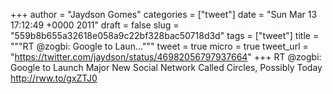 
+++
author = "Jaydson Gomes"
categories = ["tweet"]
date = "Sun Mar 13 17:12:49 +0000 2011"
draft = false
slug = "559b8b655a32618e058a9c22bf328bac50718d3d"
tags = ["tweet"]
title = """RT @zogbi: Google to Laun..."""
tweet = true
micro = true
tweet_url = "https://twitter.com/jaydson/status/46982056797937664"
+++
RT @zogbi: Google to Launch Major New Social Network Called Circles, Possibly Today http://rww.to/gxZTJ0
